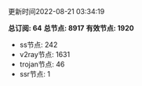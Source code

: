 更新时间2022-08-21 03:34:19

**总订阅: 64**
**总节点: 8917**
**有效节点: 1920**
- ss节点: 242
- v2ray节点: 1631
- trojan节点: 46
- ssr节点: 1
